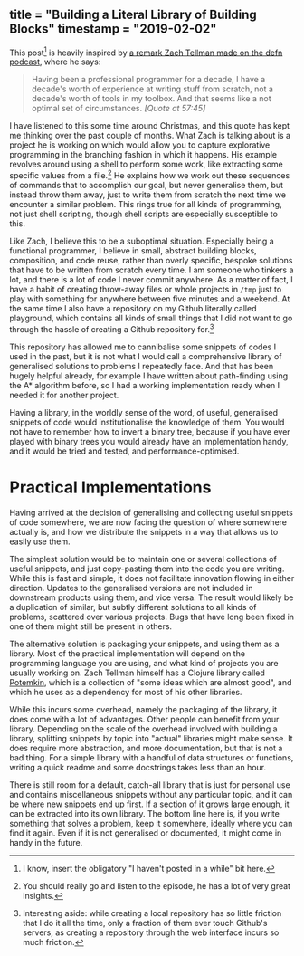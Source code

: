 title = "Building a Literal Library of Building Blocks"
timestamp = "2019-02-02"
---
This post[^1] is heavily inspired by [a remark Zach Tellman made on the defn podcast](https://soundcloud.com/defn-771544745/30-zach-tellman-aka-ztellman), where he says:

> Having been a professional programmer for a decade, I have a decade's worth of experience at writing stuff from scratch, not a decade's worth of tools in my toolbox. And that seems like a not optimal set of circumstances. *[Quote at 57:45]*

I have listened to this some time around Christmas, and this quote has kept me thinking over the past couple of months. What Zach is talking about is a project he is working on which would allow you to capture explorative programming in the branching fashion in which it happens. His example revolves around using a shell to perform some work, like extracting some specific values from a file.[^2] He explains how we work out these sequences of commands that to accomplish our goal, but never generalise them, but instead throw them away, just to write them from scratch the next time we encounter a similar problem. This rings true for all kinds of programming, not just shell scripting, though shell scripts are especially susceptible to this.

Like Zach, I believe this to be a suboptimal situation. Especially being a functional programmer, I believe in small, abstract building blocks, composition, and code reuse, rather than overly specific, bespoke solutions that have to be written from scratch every time. I am someone who tinkers a lot, and there is a lot of code I never commit anywhere. As a matter of fact, I have a habit of creating throw-away files or whole projects in `/tmp` just to play with something for anywhere between five minutes and a weekend. At the same time I also have a repository on my Github literally called playground, which contains all kinds of small things that I did not want to go through the hassle of creating a Github repository for.[^3]

This repository has allowed me to cannibalise some snippets of codes I used in the past, but it is not what I would call a comprehensive library of generalised solutions to problems I repeatedly face. And that has been hugely helpful already, for example I have written about path-finding using the A\* algorithm before, so I had a working implementation ready when I needed it for another project.

Having a library, in the worldly sense of the word, of useful, generalised snippets of code would institutionalise the knowledge of them. You would not have to remember how to invert a binary tree, because if you have ever played with binary trees you would already have an implementation handy, and it would be tried and tested, and performance-optimised.


# Practical Implementations

Having arrived at the decision of generalising and collecting useful snippets of code somewhere, we are now facing the question of where somewhere actually is, and how we distribute the snippets in a way that allows us to easily use them.

The simplest solution would be to maintain one or several collections of useful snippets, and just copy-pasting them into the code you are writing. While this is fast and simple, it does not facilitate innovation flowing in either direction. Updates to the generalised versions are not included in downstream products using them, and vice versa. The result would likely be a duplication of similar, but subtly different solutions to all kinds of problems, scattered over various projects. Bugs that have long been fixed in one of them might still be present in others.

The alternative solution is packaging your snippets, and using them as a library. Most of the practical implementation will depend on the programming language you are using, and what kind of projects you are usually working on. Zach Tellman himself has a Clojure library called [Potemkin](https://github.com/ztellman/potemkin), which is a collection of "some ideas which are almost good", and which he uses as a dependency for most of his other libraries.

While this incurs some overhead, namely the packaging of the library, it does come with a lot of advantages. Other people can benefit from your library. Depending on the scale of the overhead involved with building a library, splitting snippets by topic into "actual" libraries might make sense. It does require more abstraction, and more documentation, but that is not a bad thing. For a simple library with a handful of data structures or functions, writing a quick readme and some docstrings takes less than an hour.

There is still room for a default, catch-all library that is just for personal use and contains miscellaneous snippets without any particular topic, and it can be where new snippets end up first. If a section of it grows large enough, it can be extracted into its own library. The bottom line here is, if you write something that solves a problem, keep it somewhere, ideally where you can find it again. Even if it is not generalised or documented, it might come in handy in the future.


[^1]: I know, insert the obligatory "I haven't posted in a while" bit here.

[^2]: You should really go and listen to the episode, he has a lot of very great insights.

[^3]: Interesting aside: while creating a local repository has so little friction that I do it all the time, only a fraction of them ever touch Github's servers, as creating a repository through the web interface incurs so much friction.
